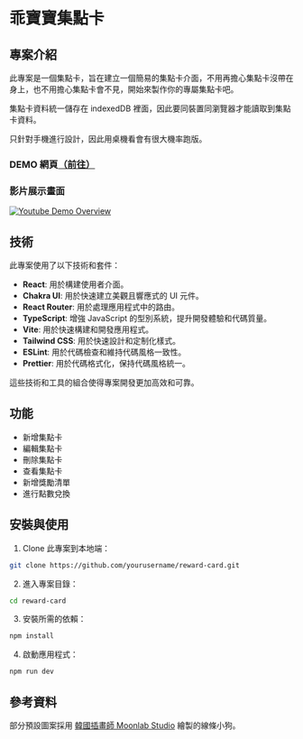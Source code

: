 # 乖寶寶集點卡

## 專案介紹

此專案是一個集點卡，旨在建立一個簡易的集點卡介面，不用再擔心集點卡沒帶在身上，也不用擔心集點卡會不見，開始來製作你的專屬集點卡吧。

集點卡資料統一儲存在 indexedDB 裡面，因此要同裝置同瀏覽器才能讀取到集點卡資料。

只針對手機進行設計，因此用桌機看會有很大機率跑版。

### DEMO 網頁[（前往）](https://yixuan173.github.io/reward-card/)

### 影片展示畫面

[![Youtube Demo Overview](https://img.youtube.com/vi/xK8mjGW1Opk/0.jpg)](https://youtube.com/shorts/xK8mjGW1Opk?feature=share)

## 技術

此專案使用了以下技術和套件：

- **React**: 用於構建使用者介面。
- **Chakra UI**: 用於快速建立美觀且響應式的 UI 元件。
- **React Router**: 用於處理應用程式中的路由。
- **TypeScript**: 增強 JavaScript 的型別系統，提升開發體驗和代碼質量。
- **Vite**: 用於快速構建和開發應用程式。
- **Tailwind CSS**: 用於快速設計和定制化樣式。
- **ESLint**: 用於代碼檢查和維持代碼風格一致性。
- **Prettier**: 用於代碼格式化，保持代碼風格統一。

這些技術和工具的組合使得專案開發更加高效和可靠。

## 功能

- 新增集點卡
- 編輯集點卡
- 刪除集點卡
- 查看集點卡
- 新增獎勵清單
- 進行點數兌換

## 安裝與使用

1. Clone 此專案到本地端：

```bash
git clone https://github.com/yourusername/reward-card.git
```

2. 進入專案目錄：

```bash
cd reward-card
```

3. 安裝所需的依賴：

```bash
npm install
```

4. 啟動應用程式：

```bash
npm run dev
```

## 參考資料

部分預設圖案採用 [韓國插畫師 Moonlab Studio](https://www.instagram.com/moonlab_studio/?utm_source=ig_embed&ig_rid=020cd368-3df6-4066-bf64-d3d514223a0f) 繪製的線條小狗。
